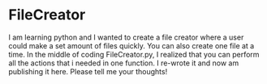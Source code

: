 # FileCreator
I am learning python and I wanted to create a file creator where a user could make a set amount of files quickly. 
You can also create one file at a time. 
In the middle of coding FileCreator.py, I realized that you can perform all the actions that i needed in one function.
I re-wrote it and now am publishing it here. Please tell me your thoughts!
